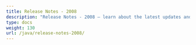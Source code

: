 ```yaml
---
title: Release Notes - 2008
description: "Release Notes - 2008 – learn about the latest updates and fixes."
type: docs
weight: 130
url: /java/release-notes-2008/
---
```



